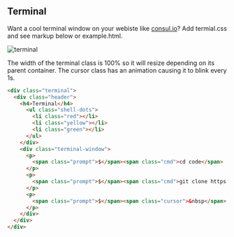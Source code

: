 ## Terminal

Want a cool terminal window on your webiste like [consul.io](https://www.consul.io)? Add termial.css and see markup below or example.html.

![terminal](https://raw.github.com/isabellatromba/terminal.css/master/terminal.png)

The width of the terminal class is 100% so it will resize depending on its parent container. The cursor class has an animation causing it to blink every 1s.

```html
<div class="terminal">
  <div class="header">
    <h4>Terminal</h4>
      <ul class="shell-dots">
        <li class="red"></li>
        <li class="yellow"></li>
        <li class="green"></li>
      </ul>
    </div>
    <div class="terminal-window">
      <p>
        <span class="prompt">$</span><span class="cmd">cd code</span>
      </p>
      <p>
        <span class="prompt">$</span><span class="cmd">git clone https://github.com/isabellatromba/css.git</span>
      </p>
      <p>
        <span class="prompt">$</span><span class="cursor">&nbsp</span>
      </p>
    </div>
  </div>
</div>
```
